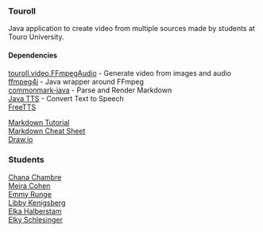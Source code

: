 ### Touroll

Java application to create video from multiple sources made by students at Touro University.

#### Dependencies

[touroll.video.FFmpegAudio](https://ffmpeg.org/) - Generate video from images and audio\
[ffmpeg4j](https://github.com/Manevolent/ffmpeg4j) - Java wrapper around FFmpeg\
[commonmark-java](https://github.com/commonmark/commonmark-java) - Parse and Render Markdown\
[Java TTS](https://www.geeksforgeeks.org/converting-text-speech-java/) - Convert Text to Speech\
[FreeTTS](https://freetts.sourceforge.io/)

[Markdown Tutorial](https://www.markdowntutorial.com/)\
[Markdown Cheat Sheet](https://www.markdownguide.org/cheat-sheet/)\
[Draw.io](https://app.diagrams.net/)

### Students

[Chana Chambre](https://github.com/chanacham) \
[Meira Cohen](https://www.github.com/mc-student) \
[Emmy Runge](https://github.com/emmyrunge) \
[Libby Kenigsberg](https://github.com/lkenigsb) \
[Elka Halberstam](https://github.com/elkyhalberstam) \
[Elky Schlesinger](https://github.com/ElkySchles) 

